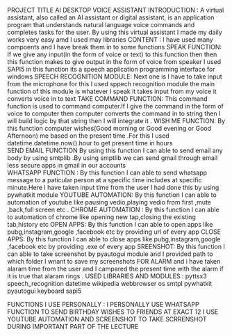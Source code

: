 PROJECT TITLE
AI DESKTOP VOICE ASSISTANT
INTRODUCTION :
A virtual assistant, also called an AI assistant or digital assistant, is an application program that understands natural language voice commands and completes tasks for the user.
 By using this virtual assistant I made my daily works very easy amd I used may libraries
 CONTENT :
 I have used many compoents and I have break them in to some functions
     SPEAK FUNCTION:
        If we give any input(in the form of voice or text) to this function then then this function makes  to give output in the form of voice from speaker 
        I used SAPI5 in this function its a speech application programming interface for windows 
      SPEECH RECOGNITION MODULE:
        Next one is I have to take input from the microphone for this I used sppech recognition module the main function of this module is whatever I speak it takes input from my          voice it converts voice in to text 
      TAKE COMMAND FUNCTION:
        This command function  is used to command  computer.If I give  the command  in the form of voice to computer then computer converts the command in to string then I will            build logic by that string then I will integrate it .
      WISH ME FUNCTION:
         By this function  computer wishes(Good morning or Good evening or Good Afternoon) me based on the present time .For this I used datetime.datetime.now().hour to get                present time in hours  
      SEND EMAIL FUNCTION 
       By using this function I can able to send email  any body by using smtplib .By using smptlib we can send gmail through email less secure apps in gmail in our accounts  
      WHATSAPP FUNCTION :
      By this function I can able to send whatsapp message to a paticular person at a specific time includes at specific minute.Here I have taken input time from the user
      I had done this by using pywhatkit module
      YOUTUBE AUTOMATION:
      By this function I can able to automation of youtube like pausing vedio,playing vedio from first ,mute ,back,full screen etc .
      CHROME AUTOMATION :
      By this function I can able to automation of chrome  like opening new tap,closing the existing tab,history etc 
      OPEN APPS:
      By this function I can able to open apps like pubg,instagram,google ,facebook etc by providing url of every app
      CLOSE APPS:
      By this function I can able to close  apps like pubg,instagram,google ,facebook etc by providing .exe of every app
      SREENSHOT:
       By this function I can able to take screenshot by  pyautogui module and I provided path to which folder I wnant to save my screenshots 
       FOR ALARM
        and i have taken alaram time from the user and I campared the present time with the alarm if it is true that alaram rings .
USED LIBRARIES AND MODULES :
 pyttsx3 
 speech_recognition 
 datetime
 wikipedia 
 webbrowser
 os
 smtpl
 pywhatkit
 pyautogui
keyboard
sapi5

 FUNCTIONS I USE PERSONALLY :
I  PERSONALLY USE WHATSAPP FUNCTION TO SEND BIRTHDAY WISHES TO FRIENDS AT EXACT 12 
I USE YOUTUBE AUTOMATION AND SCREENSHOT TO TAKE SCRRENSHOT DURING IMPORTANT PART OF THE LECTURE 

      
        
       
       
      
       
       
       

